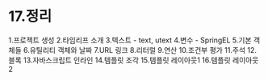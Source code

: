 # 17.정리

1.프로젝트 생성
2.타임리프 소개
3.텍스트 - text, utext
4.변수 - SpringEL
5.기본 객체들
6.유틸리티 객체와 날짜
7.URL 링크
8.리터럴
9.연산
10.조건부 평가
11.주석
12.블록
13.자바스크립트 인라인
14.템플릿 조각
15.템플릿 레이아웃1
16.템플릿 레이아웃2